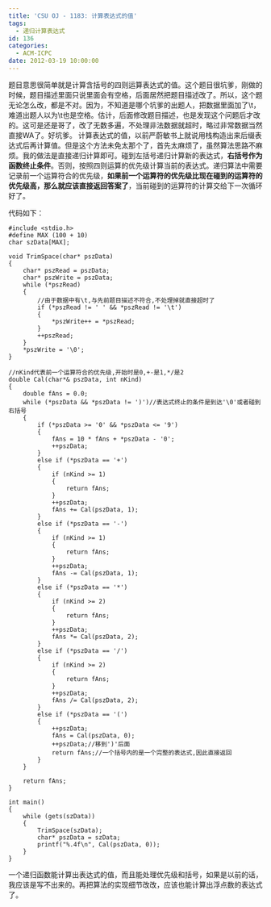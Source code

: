 ```yaml
---
title: 'CSU OJ - 1183: 计算表达式的值'
tags:
  - 递归计算表达式
id: 136
categories:
  - ACM-ICPC
date: 2012-03-19 10:00:00
---
```


题目意思很简单就是计算含括号的四则运算表达式的值。这个题目很坑爹，刚做的时候，题目描述里面只说里面会有空格，后面居然把题目描述改了。所以，这个题无论怎么改，都是不对。因为，不知道是哪个坑爹的出题人，把数据里面加了\t，难道出题人以为\t也是空格。估计，后面修改题目描述，也是发现这个问题后才改的。这可是还是哥了，改了无数多遍，不处理非法数据就超时，略过非常数据当然直接WA了。好坑爹。
计算表达式的值，以前严蔚敏书上就说用栈构造出来后缀表达式后再计算值。但是这个方法未免太那个了，首先太麻烦了，虽然算法思路不麻烦。我的做法是直接递归计算即可。碰到左括号递归计算新的表达式，**右括号作为函数终止条件**。否则，按照四则运算的优先级计算当前的表达式。递归算法中需要记录前一个运算符合的优先级，**如果前一个运算符的优先级比现在碰到的运算符的优先级高，那么就应该直接返回答案了**，当前碰到的运算符的计算交给下一次循环好了。

代码如下：
``` stylus
#include <stdio.h>
#define MAX (100 + 10)
char szData[MAX];

void TrimSpace(char* pszData)
{
    char* pszRead = pszData;
    char* pszWrite = pszData;
    while (*pszRead)
    {
        //由于数据中有\t,与先前题目描述不符合,不处理掉就直接超时了
        if (*pszRead != ' ' && *pszRead != '\t')
        {
            *pszWrite++ = *pszRead;
        }
        ++pszRead;
    }
    *pszWrite = '\0';
}

//nKind代表前一个运算符合的优先级,开始时是0,+-是1,*/是2
double Cal(char*& pszData, int nKind)
{
    double fAns = 0.0;
    while (*pszData && *pszData != ')')//表达式终止的条件是到达'\0'或者碰到右括号
    {
        if (*pszData >= '0' && *pszData <= '9')
        {
            fAns = 10 * fAns + *pszData - '0';
            ++pszData;
        }
        else if (*pszData == '+')
        {
            if (nKind >= 1)
            {
                return fAns;
            }
            ++pszData;
            fAns += Cal(pszData, 1);
        }
        else if (*pszData == '-')
        {
            if (nKind >= 1)
            {
                return fAns;
            }
            ++pszData;
            fAns -= Cal(pszData, 1);
        }
        else if (*pszData == '*')
        {
            if (nKind >= 2)
            {
                return fAns;
            }
            ++pszData;
            fAns *= Cal(pszData, 2);
        }
        else if (*pszData == '/')
        {
            if (nKind >= 2)
            {
                return fAns;
            }
            ++pszData;
            fAns /= Cal(pszData, 2);
        }
        else if (*pszData == '(')
        {
            ++pszData;
            fAns = Cal(pszData, 0);
            ++pszData;//移到')'后面
            return fAns;//一个括号内的是一个完整的表达式,因此直接返回
        }
    }

    return fAns;
}

int main()
{
    while (gets(szData))
    {
        TrimSpace(szData);
        char* pszData = szData;
        printf("%.4f\n", Cal(pszData, 0));
    }
}
```
一个递归函数能计算出表达式的值，而且能处理优先级和括号，如果是以前的话，我应该是写不出来的。再把算法的实现细节改改，应该也能计算出浮点数的表达式了。